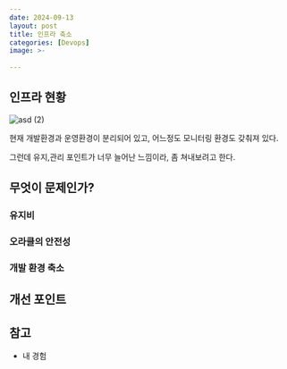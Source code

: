 ```yaml
---
date: 2024-09-13
layout: post
title: 인프라 축소
categories: [Devops]
image: >-
    
---
```


## 인프라 현황

![asd (2)](https://github.com/user-attachments/assets/afd429d6-70dd-4f7e-8ef6-eda46cd1ac11)

현재 개발환경과 운영환경이 분리되어 있고, 어느정도 모니터링 환경도 갖춰져 있다.

그런데 유지,관리 포인트가 너무 늘어난 느낌이라, 좀 쳐내보려고 한다.

## 무엇이 문제인가?
### 유지비

### 오라클의 안전성

### 개발 환경 축소

## 개선 포인트


## 참고

- 내 경험